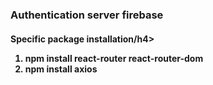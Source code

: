 <h3>Authentication server firebase</h3>

<h4>Specific package installation/h4>
<ol>
  <li>npm install react-router react-router-dom</li>
  <li>npm install axios</li>
</ol>